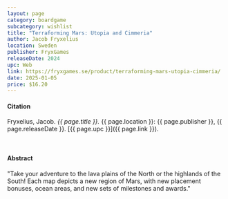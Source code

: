 ```yaml
---
layout: page
category: boardgame
subcategory: wishlist
title: "Terraforming Mars: Utopia and Cimmeria"
author: Jacob Fryxelius
location: Sweden
publisher: FryxGames
releaseDate: 2024
upc: Web
link: https://fryxgames.se/product/terraforming-mars-utopia-cimmeria/
date: 2025-01-05
price: $16.20
---
```


#### Citation

Fryxelius, Jacob. *{{ page.title }}.* {{ page.location }}: {{ page.publisher }}, {{ page.releaseDate }}. [{{ page.upc }}]({{ page.link }}).

<br>


#### Abstract

"Take your adventure to the lava plains of the North or the highlands of the South! Each map depicts a new region of Mars, with new placement bonuses, ocean areas, and new sets of milestones and awards."
